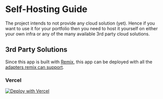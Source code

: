 # Self-Hosting Guide

The project intends to not provide any cloud solution (yet). Hence if you want to use it for your portfolio then you need to host it yourself on either your own infra or any of the many available 3rd party cloud solutions.

## 3rd Party Solutions

Since this app is built with [Remix](https://remix.run/), this app can be deployed with all the [adapters remix can support](https://remix.run/docs/en/v1/other-api/adapter).

### Vercel

[![Deploy with Vercel](https://vercel.com/button)](https://vercel.com/new/clone?repository-url=https%3A%2F%2Fgithub.com%2FAkashRajpurohit%2Fcryptfolio%2Ftree%2Fdeploy%2Fvercel&env=USER_ID,USER_PASSWORD,BINANCE_API_KEY,BINANCE_API_SECRET,SESSION_SECRET)




